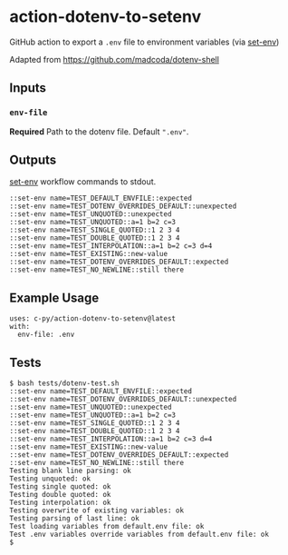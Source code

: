 # action-dotenv-to-setenv

GitHub action to export a `.env` file to environment variables (via [set-env](https://help.github.com/en/actions/reference/workflow-commands-for-github-actions#setting-an-environment-variable))

Adapted from https://github.com/madcoda/dotenv-shell

## Inputs

### `env-file`

**Required** Path to the dotenv file. Default `".env"`.

## Outputs

[set-env](https://help.github.com/en/actions/reference/workflow-commands-for-github-actions#setting-an-environment-variable) workflow commands to stdout. 

```
::set-env name=TEST_DEFAULT_ENVFILE::expected
::set-env name=TEST_DOTENV_OVERRIDES_DEFAULT::unexpected
::set-env name=TEST_UNQUOTED::unexpected
::set-env name=TEST_UNQUOTED::a=1 b=2 c=3
::set-env name=TEST_SINGLE_QUOTED::1 2 3 4
::set-env name=TEST_DOUBLE_QUOTED::1 2 3 4
::set-env name=TEST_INTERPOLATION::a=1 b=2 c=3 d=4
::set-env name=TEST_EXISTING::new-value
::set-env name=TEST_DOTENV_OVERRIDES_DEFAULT::expected
::set-env name=TEST_NO_NEWLINE::still there
```

## Example Usage

```
uses: c-py/action-dotenv-to-setenv@latest
with:
  env-file: .env
```

## Tests

```
$ bash tests/dotenv-test.sh
::set-env name=TEST_DEFAULT_ENVFILE::expected
::set-env name=TEST_DOTENV_OVERRIDES_DEFAULT::unexpected
::set-env name=TEST_UNQUOTED::unexpected
::set-env name=TEST_UNQUOTED::a=1 b=2 c=3
::set-env name=TEST_SINGLE_QUOTED::1 2 3 4
::set-env name=TEST_DOUBLE_QUOTED::1 2 3 4
::set-env name=TEST_INTERPOLATION::a=1 b=2 c=3 d=4
::set-env name=TEST_EXISTING::new-value
::set-env name=TEST_DOTENV_OVERRIDES_DEFAULT::expected
::set-env name=TEST_NO_NEWLINE::still there
Testing blank line parsing: ok
Testing unquoted: ok
Testing single quoted: ok
Testing double quoted: ok
Testing interpolation: ok
Testing overwrite of existing variables: ok
Testing parsing of last line: ok
Test loading variables from default.env file: ok
Test .env variables override variables from default.env file: ok
$
```
